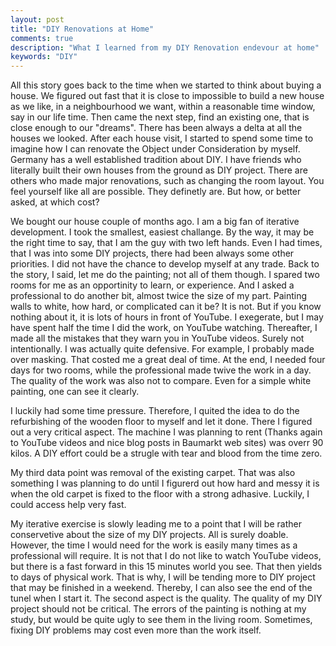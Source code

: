 ```yaml
---
layout: post
title: "DIY Renovations at Home"
comments: true
description: "What I learned from my DIY Renovation endevour at home"
keywords: "DIY"
---
```


All this story goes back to the time when we started to think about buying a house. We figured out fast that it is close to impossible to build a new house as we like, in a neighbourhood we want, within a reasonable time window, say in our life time. Then came the next step, find an existing one, that is close enough to our "dreams". There has been always a delta at all the houses we looked. After each house visit, I started to spend some time to imagine how I can renovate the Object under Consideration by myself. Germany has a well established tradition about DIY. I have friends who literally built their own houses from the ground as DIY project. There are others who made major renovations, such as changing the room layout. You feel yourself like all are possible. They definetly are. But how, or better asked, at which cost? 

We bought our house couple of months ago. I am a big fan of iterative development. I took the smallest, easiest challange. By the way, it may be the right time to say, that I am the guy with two left hands. Even I had times, that I was into some DIY projects, there had been always some other priorities. I did not have the chance to develop myself at any trade. Back to the story, I said, let me do the painting; not all of them though. I spared two rooms for me as an opportinity to learn, or experience. And I asked a professional to do another bit, almost twice the size of my part. Painting walls to white, how hard, or complicated can it be? It is not. But if you know nothing about it, it is lots of hours in front of YouTube. I exegerate, but I may have spent half the time I did the work, on YouTube watching. Thereafter, I made all the mistakes that they warn you in YouTube videos. Surely not intentionally. I was actually quite defensive. For example, I probably made over masking. That costed me a great deal of time. At the end, I needed four days for two rooms, while the professional made twive the work in a day. The quality of the work was also not to compare. Even for a simple white painting, one can see it clearly.

I luckily had some time pressure. Therefore, I quited the idea to do the refurbishing of the wooden floor to myself and let it done. There I figured out a very critical aspect. The machine I was planning to rent (Thanks again to YouTube videos and nice blog posts in Baumarkt web sites) was overr 90 kilos. A DIY effort could be a strugle with tear and blood from the time zero. 

My third data point was removal of the existing carpet. That was also something I was planning to do until I figurerd out how hard and messy it is when the old carpet is fixed to the floor with a strong adhasive. Luckily, I could access help very fast.

My iterative exercise is slowly leading me to a point that I will be rather conservetive about the size of my DIY projects. All is surely doable. However, the time I would need for the work is easily many times as a professional will require. It is not that I do not like to watch YouTube videos, but there is a fast forward in this 15 minutes world you see. That then yields to days of physical work. That is why, I will be tending more to DIY project that may be finished in a weekend. Thereby, I can also see the end of the tunel when I start it. The second aspect is the quality. The quality of my DIY project should not be critical. The errors of the painting is nothing at my study, but would be quite ugly to see them in the living room. Sometimes, fixing DIY problems may cost even more than the work itself. 
